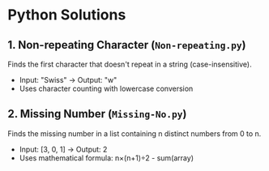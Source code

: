 # Python Solutions

## 1. Non-repeating Character (`Non-repeating.py`)
Finds the first character that doesn't repeat in a string (case-insensitive).
- Input: "Swiss" → Output: "w"
- Uses character counting with lowercase conversion

## 2. Missing Number (`Missing-No.py`)
Finds the missing number in a list containing n distinct numbers from 0 to n.
- Input: [3, 0, 1] → Output: 2
- Uses mathematical formula: n×(n+1)÷2 - sum(array)